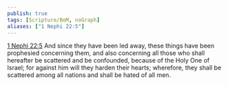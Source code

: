 ```yaml
---
publish: true
tags: [Scripture/BoM, noGraph]
aliases: ["1 Nephi 22:5"]
---
```

[1 Nephi 22:5](https://churchofjesuschrist.org/study/scriptures/bofm/1-ne/22?lang=eng&id=p5#p5) And since they have been led away, these things have been prophesied concerning them, and also concerning all those who shall hereafter be scattered and be confounded, because of the Holy One of Israel; for against him will they harden their hearts; wherefore, they shall be scattered among all nations and shall be hated of all men.
